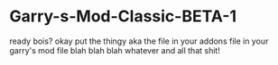 # Garry-s-Mod-Classic-BETA-1
ready bois?
okay put the thingy aka the file in your addons file in your garry's mod file blah blah blah whatever and all that shit!
